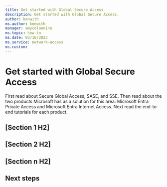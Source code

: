 ```yaml
---
title: Get started with Global Secure Access
description: Get started with Global Secure Access.
author: kenwith
ms.author: kenwith
manager: amycolannino
ms.topic: how-to
ms.date: 03/16/2023
ms.service: network-access
ms.custom: 
---
```



<!-- 1. H1
Required. Set expectations for what the content covers, so customers know the 
content meets their needs. H1 format is # What is <product/service>?
-->

# Get started with Global Secure Access

<!-- 2. Introductory paragraph 
Required. Lead with a light intro that describes what the article covers. Answer the 
fundamental “why would I want to know this?” question. Keep it short.
-->

First read about Secure Global Access, SASE, and SSE. Then read about the two products Microsoft has as a solution for this area: Microsoft Entra Private Access and Microsoft Entra Internet Access. Next read the end-to-end tutorials for each product.

<!-- 3. H2s
Required. Give each H2 a heading that sets expectations for the content that follows. 
Follow the H2 headings with a sentence about how the section contributes to the whole.
-->

## [Section 1 H2]
<!-- add your content here -->

## [Section 2 H2]
<!-- add your content here -->

## [Section n H2]
<!-- add your content here -->

<!-- 4. Next steps
Required. Provide at least one next step and no more than three. Include some 
context so the customer can determine why they would click the link.
-->

## Next steps
<!-- Add a context sentence for the following links -->

